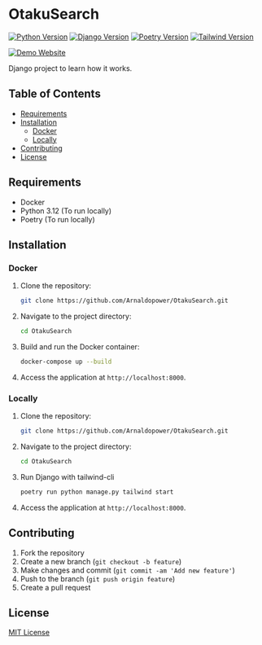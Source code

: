 # OtakuSearch
[![Python Version](https://img.shields.io/badge/python-3.12%2B-blue)](https://www.python.org/downloads/)
[![Django Version](https://img.shields.io/badge/django-5.0.2-green)](https://www.djangoproject.com/)
[![Poetry Version](https://img.shields.io/badge/poetry-1.8.2%2B-brightgreen)](https://python-poetry.org/)
[![Tailwind Version](https://img.shields.io/badge/django--tailwind--cli-1.3.1-orange)](https://github.com/oliverandrich/django-tailwind-cli)

[![Demo Website](https://img.shields.io/badge/demo-website-gree)](https://otaku.smuks.org/)

Django project to learn how it works.

## Table of Contents

- [Requirements](#requirements)
- [Installation](#installation)
  - [Docker](#docker)
  - [Locally](#locally)
- [Contributing](#contributing)
- [License](#license)

## Requirements

- Docker
- Python 3.12 (To run locally)
- Poetry (To run locally)

## Installation

### Docker

1. Clone the repository:

    ```bash
    git clone https://github.com/Arnaldopower/OtakuSearch.git
    ```

2. Navigate to the project directory:

    ```bash
    cd OtakuSearch
    ```

3. Build and run the Docker container:

    ```bash
    docker-compose up --build
    ```

4. Access the application at `http://localhost:8000`.

### Locally
1. Clone the repository:

    ```bash
    git clone https://github.com/Arnaldopower/OtakuSearch.git
    ```

2. Navigate to the project directory:

    ```bash
    cd OtakuSearch
    ```
3. Run Django with tailwind-cli
   ```bash
   poetry run python manage.py tailwind start
   ```

4. Access the application at `http://localhost:8000`.

## Contributing

1. Fork the repository
2. Create a new branch (`git checkout -b feature`)
3. Make changes and commit (`git commit -am 'Add new feature'`)
4. Push to the branch (`git push origin feature`)
5. Create a pull request

## License

[MIT License](LICENSE)
